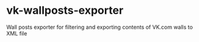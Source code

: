 # vk-wallposts-exporter
Wall posts exporter for filtering and exporting contents of VK.com walls to XML file
